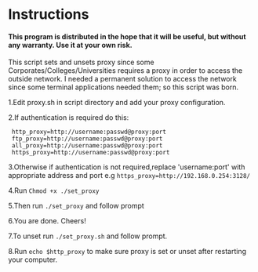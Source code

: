 # Instructions
#### This program is distributed in the hope that it will be useful, but without any warranty. Use it at your own risk.

This script sets and unsets proxy since some Corporates/Colleges/Universities requires a proxy in order to access the outside network. I needed a permanent solution to access the network since some terminal applications needed them; so this script was born.

1.Edit proxy.sh in script directory and add your proxy configuration.

2.If authentication is required do this:

     http_proxy=http://username:passwd@proxy:port
     ftp_proxy=http://username:passwd@proxy:port
     all_proxy=http://username:passwd@proxy:port
     https_proxy=http://username:passwd@proxy:port

3.Otherwise if authentication is not required,replace 'username:port' with appropriate address and port e.g `https_proxy=http://192.168.0.254:3128/`

4.Run `Chmod +x ./set_proxy`

5.Then run `./set_proxy` and follow prompt

6.You are done. Cheers!

7.To unset run `./set_proxy.sh` and follow prompt.

8.Run `echo $http_proxy` to make sure proxy is set or unset after restarting your computer.

